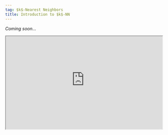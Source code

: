```yaml
---
tag: $k$-Nearest Neighbors
title: Introduction to $k$-NN
---
```


*Coming soon...*

<iframe
  src="https://raw.githubusercontent.com/s-lasch/s-lasch.github.io/main/_includes/scatter_matrix.html"
  style="width:100%; height:300px;"
></iframe>
